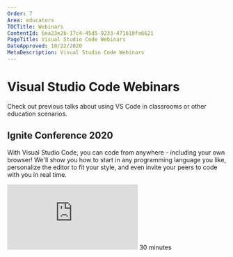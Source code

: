 ```yaml
---
Order: 7
Area: educators
TOCTitle: Webinars
ContentId: bea23e2b-17c4-45d5-9233-471610fa6621
PageTitle: Visual Studio Code Webinars
DateApproved: 10/22/2020
MetaDescription: Visual Studio Code Webinars
---
```


# Visual Studio Code Webinars

Check out previous talks about using VS Code in classrooms or other education
scenarios.

## Ignite Conference 2020

With Visual Studio Code, you can code from anywhere - including your own
browser! We'll show you how to start in any programming language you like,
personalize the editor to fit your style, and even invite your peers to code
with you in real time.

<iframe src="https://www.youtube-nocookie.com/embed/JctES9LOFx8?rel=0&amp;disablekb=0&amp;modestbranding=1&amp;showinfo=0" frameborder="0" allowfullscreen title="Visual Studio Code - Your editor everywhere"></iframe>
30 minutes
